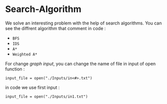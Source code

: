 # Search-Algorithm
We solve an interesting problem with the help of search algorithms.
You can see the diffrent algorithm that comment in code :
- `BFS`
- `IDS`
- `A*`
- `Weighted A*` <br />

For change *graph input*, you can change the name of file in input of open function :
```
input_file = open("./Inputs/in<#>.txt")
```
in code we use first input :
```
input_file = open("./Inputs/in1.txt")
```
